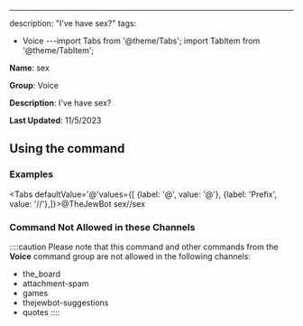 ---
description: "I've have sex?"
tags:
  - Voice
---import Tabs from '@theme/Tabs';
import TabItem from '@theme/TabItem';

**Name**: sex

**Group**: Voice

**Description**: I've have sex?

**Last Updated**: 11/5/2023

## Using the command

### Examples
<Tabs defaultValue='@'values={[ {label: '@', value: '@'}, {label: 'Prefix', value: '//'},]}><TabItem value='@'>@TheJewBot sex</TabItem><TabItem value='//'>//sex</TabItem></Tabs>

### Command Not Allowed in these Channels
::::caution Please note that this command and other commands from the **Voice** command group are not allowed in the following channels:
- the_board
- attachment-spam
- games
- thejewbot-suggestions
- quotes
::::